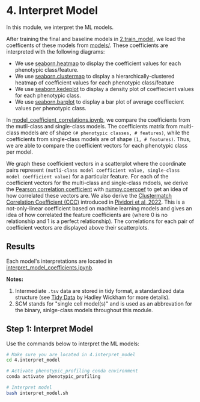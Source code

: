 # 4. Interpret Model

In this module, we interpret the ML models.

After training the final and baseline models in [2.train_model](../2.train_model/), we load the coefficents of these models from [models/](../2.train_model/models).
These coefficients are interpreted with the following diagrams:

- We use [seaborn.heatmap](https://seaborn.pydata.org/generated/seaborn.heatmap.html) to display the coefficient values for each phenotypic class/feature.
- We use [seaborn.clustermap](https://seaborn.pydata.org/generated/seaborn.clustermap.html) to display a hierarchically-clustered heatmap of coefficient values for each phenotypic class/feature
- We use [seaborn.kedeplot](https://seaborn.pydata.org/generated/seaborn.kdeplot.html) to display a density plot of coeffiecient values for each phenotypic class.
- We use [seaborn.barplot](https://seaborn.pydata.org/generated/seaborn.barplot.html) to display a bar plot of average coeffiecient values per phenotypic class.

In [model_coefficient_correlations.ipynb](model_coefficient_correlations.ipynb), we compare the coefficients from the mutli-class and single-class models.
The coefficients matrix from multi-class models are of shape `(# phenotypic classes, # features)`, while the coefficients from single-class models are of shape `(1, # features)`.
Thus, we are able to compare the coefficient vectors for each phenotypic class per model.

We graph these coefficient vectors in a scatterplot where the coordinate pairs represent `(mutli-class model coefficient value, single-class model coefficient value)` for a particular feature.
For each of the coefficient vectors for the multi-class and single-class mdoels, we derive the [Pearson correlation coefficient](https://en.wikipedia.org/wiki/Pearson_correlation_coefficient) with [numpy.coercoef](https://numpy.org/doc/stable/reference/generated/numpy.corrcoef.html) to get an idea of how correlated these vectors are.
We also derive the [Clustermatch Correlation Coefficient (CCC)](https://github.com/greenelab/ccc) introduced in [Pividori et al, 2022](https://www.biorxiv.org/content/10.1101/2022.06.15.496326v1).
This is a not-only-linear coefficient based on machine learning models and gives an idea of how correlated the feature coefficients are (where 0 is no relationship and 1 is a perfect relationship).
The correlations for each pair of coefficient vectors are displayed above their scatterplots.

## Results

Each model's interpretations are located in [interpret_model_coefficients.ipynb](interpret_model_coefficients.ipynb).

**Notes:** 
1) Intermediate `.tsv` data are stored in tidy format, a standardized data structure (see [Tidy Data](https://vita.had.co.nz/papers/tidy-data.pdf) by Hadley Wickham for more details).
2) SCM stands for "single cell model(s)" and is used as an abbrevation for the binary, sinlge-class models throughout this module.

## Step 1: Interpret Model

Use the commands below to interpret the ML models:

```sh
# Make sure you are located in 4.interpret_model
cd 4.interpret_model

# Activate phenotypic_profiling conda environment
conda activate phenotypic_profiling

# Interpret model
bash interpret_model.sh
```
